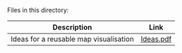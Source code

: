 Files in this directory:

Description | Link
--- | ---
Ideas for a reusable map visualisation | [Ideas.pdf](https://ananyaarun.github.io/OSM2018/Ideas.pdf)
